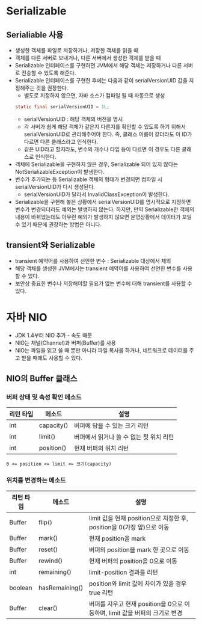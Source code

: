 # Serializable
## Serialiable 사용
* 생성한 객체를 파일로 저장하거나, 저장한 객체를 읽을 때
* 객체를 다른 서버로 보내거나, 다른 서버에서 생성한 객체를 받을 때
* Serializable 인터페이스를 구현하면 JVM에서 해당 객체는 저장하거나 다른 서버로 전송할 수 있도록 해준다.
* Serializable 인터페이스를 구현한 후에는 다음과 같이 serialVersionUID 값을 지정해주는 것을 권장한다.
    * 별도로 지정하지 않으면, 자바 소스가 컴파일 될 때 자동으로 생성
    ```java
    static final serialVersionUID = 1L;
    ```
    * serialVersionUID : 해당 객체의 버전을 명시
    * 각 서버가 쉽게 해당 객체가 같은지 다른지를 확인할 수 있도록 하기 위해서 serialVersionUID로 관리해주어야 한다. 즉, 클래스 이름이 같더라도 이 ID가 다르면 다른 클래스라고 인식한다.
    * 같은 UID라고 할지라도, 변수의 개수나 타입 등이 다르면 이 경우도 다른 클래스로 인식한다.
* 객체에 Serializable을 구현하지 않은 경우, Serializable 되어 있지 않다는 NotSerializableException이 발생한다.
* 변수가 추가되는 등 Serializable 객체의 형태가 변경되면 컴파일 시 serialVersionUID가 다시 생성된다.
    * serialVersionUID가 달라서 InvalidClassException이 발생한다.
* Serializable을 구현해 놓은 상황에서 serialVersionUID를 명시적으로 지정하면 변수가 변경되더라도 예외는 발생하지 않는다. 하지만, 만약 Serializable한 객체의 내용이 바뀌었는데도 아무런 예외가 발생하지 않으면 운영상황에서 데이터가 꼬일 수 있기 때문에 권장하는 방법은 아니다.

## transient와 Serializable
* transient 예약어를 사용하여 선언한 변수 : Serializable 대상에서 제외
* 해당 객체를 생성한 JVM에서는 transient 예약어를 사용하여 선언한 변수를 사용할 수 있다.
* 보안상 중요한 변수나 저장해야할 필요가 없는 변수에 대해 transient를 사용할 수 있다.


# 자바 NIO
* JDK 1.4부터 NIO 추가 - 속도 때문
* NIO는 채널(Channel)과 버퍼(Buffer)를 사용
* NIO는 파일을 읽고 쓸 때 뿐만 아니라 파일 복사를 하거나, 네트워크로 데이터를 주고 받을 때에도 사용할 수 있다.

## NIO의 Buffer 클래스
### 버퍼 상태 및 속성 확인 메소드
| 리턴 타입 | 메소드 | 설명 |
| --------- | ------------- | ------- |
| int | capacity() | 버퍼에 담을 수 있는 크기 리턴 |
| int | limit() | 버퍼에서 읽거나 쓸 수 없는 첫 위치 리턴 |
| int | position() | 현재 버퍼의 위치 리턴 |
```
0 <= position <= limit <= 크기(capacity)
```

### 위치를 변경하는 메소드 
| 리턴 타입 | 메소드 | 설명 |
| --------- | ------------- | --------- |
| Buffer | flip() | limit 값을 현재 position으로 지정한 후, position을 0(가장 앞)으로 이동 |
| Buffer | mark() | 현재 position을 mark |
| Buffer | reset() | 버퍼의 position을 mark 한 곳으로 이동 |
| Buffer | rewind() | 현재 버퍼의 position을 0으로 이동 |
| int | remaining() | limit-position 결과를 리턴 |
| boolean | hasRemaining() | position와 limit 값에 차이가 있을 경우 true 리턴 |
| Buffer | clear() | 버퍼를 지우고 현재 position을 0으로 이동하며, limit 값을 버퍼의 크기로 변경 |
